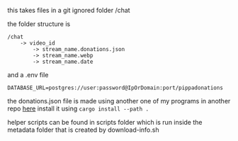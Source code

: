 this takes files in a git ignored folder /chat

the folder structure is 
```
/chat
    -> video_id
        -> stream_name.donations.json
        -> stream_name.webp
        -> stream_name.date
```
and a .env file

```
DATABASE_URL=postgres://user:password@IpOrDomain:port/pippadonations
```


the donations.json file is made using another one of my programs
in another repo [here](https://github.com/winneratwin/superchat-extractor)
install it using `cargo install --path .`

helper scripts can be found in scripts folder which is run inside
the metadata folder that is created by download-info.sh
